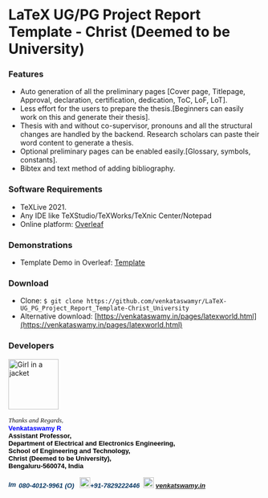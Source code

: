 # LaTeX UG/PG Project Report Template - Christ (Deemed to be University)

### Features

- Auto generation of all the preliminary pages [Cover page, Titlepage, Approval, declaration, certification, dedication, ToC, LoF, LoT].
- Less effort for the users to prepare the thesis.[Beginners can easily work on this and generate their thesis].
- Thesis with and without co-supervisor, pronouns and all the structural changes are handled by the backend. Research scholars can paste their word content to generate a thesis.
- Optional preliminary pages can be enabled easily.[Glossary, symbols, constants].
- Bibtex and text method of adding bibliography.

### Software Requirements
- TeXLive 2021.
- Any IDE like TeXStudio/TeXWorks/TeXnic Center/Notepad
- Online platform: [Overleaf](https://www.overleaf.com/)

### Demonstrations
- Template Demo in Overleaf: [Template](https://www.overleaf.com/read/bprvnzkrxnyr)


### Download
- Clone: 
`$ git clone https://github.com/venkataswamyr/LaTeX-UG_PG_Project_Report_Template-Christ_University`
- Alternative download: [https://venkataswamy.in/pages/latexworld.html](https://venkataswamy.in/pages/latexworld.html)


### Developers
<p>
 <img src="https://venkataswamy.in/images/img1.jpg" alt="Girl in a jacket" width="100"> 
</p>

<div><div dir="ltr"><div style="font-size:small"><i><font face="times new roman, serif">Thanks and Regards</font><font face="arial">,</font></i></div><div style="font-family:arial"><b><font size="2" color="#0000ff"><span></span>Venkataswamy R</font><font size="2"><span></span></font></b></div><div style="font-size:small"><span style="color:rgb(0,0,0)"><font face="trebuchet ms, sans-serif"><b>Assistant Professor,</b></font></span></div><div style="font-size:small"><span style="color:rgb(0,0,0)"><font face="trebuchet ms, sans-serif"><b>Department of Electrical and Electronics Engineering,</b></font></span></div><div style="font-size:small"><span style="color:rgb(0,0,0)"><font face="trebuchet ms, sans-serif"><b>School of Engineering and Technology,<br></b></font></span></div><div style="font-size:small"><span style="color:rgb(0,0,0)"><font face="trebuchet ms, sans-serif"><b>Christ (Deemed to be University),</b></font></span></div><div style="font-size:small"><span style="color:rgb(56,118,29)"><font face="trebuchet ms, sans-serif"><b><span style="color:rgb(0,0,0)">Bengaluru-560074, India</span><br><br></b></font></span></div><div style="font-family:arial;font-size:small"><b style="color:rgb(7,55,99);font-family:'trebuchet ms',sans-serif"><i><img src="https://ci4.googleusercontent.com/proxy/JGrPNyQPabY_rra4ygFQhpV3cMA7ITqb5WxBKVcm5J7nUXsWZgk4oUuqR-1Dso97mGx5TF4OvAWyEvAm6fA0h9EhgVZcO6VnO77JetkXhoxX6-7YrakgsA=s0-d-e1-ft#https://openclipart.org/image/2400px/svg_to_png/262221/phone25.png" alt="Image result for phone icon" style="margin-top:0px" width="17" height="14"> 080-4012-9961 (O)</i></b><font face="trebuchet ms, sans-serif" color="#073763"><b><i>&nbsp;&nbsp; </i></b></font><b style="color:rgb(7,55,99);font-family:'trebuchet ms',sans-serif"><i><img src="https://ci4.googleusercontent.com/proxy/xDyzoCUBYbAyKgjwt27Jl4lkN_6MrkWuk-4BQ2IgMCZEuCMwJLtZjRYqLSrgS6SGWQcpQOVuNmBzqrKJpes9riut82x8hJ1GJVKL=s0-d-e1-ft#http://simpleicon.com/wp-content/uploads/mobile-1.png" style="margin-top:0px" alt="Image result for mobile icon" width="21" height="21">+91-7829222446</i></b><i><b>&nbsp; </b></i><img src="https://lh4.googleusercontent.com/-FqpLVHU8eMw/AAAAAAAAAAI/AAAAAAAAABM/ivbX55TtoV4/photo.jpg" alt="Related image" style="margin-top:0px" width="21" height="21"><span><b style="color:rgb(7,55,99);font-family:'trebuchet ms',sans-serif"><i> <a href="http://venkataswamy.in" target="_blank">venkatswamy.in</a><br><br><br></i></b></span></div></div></div>